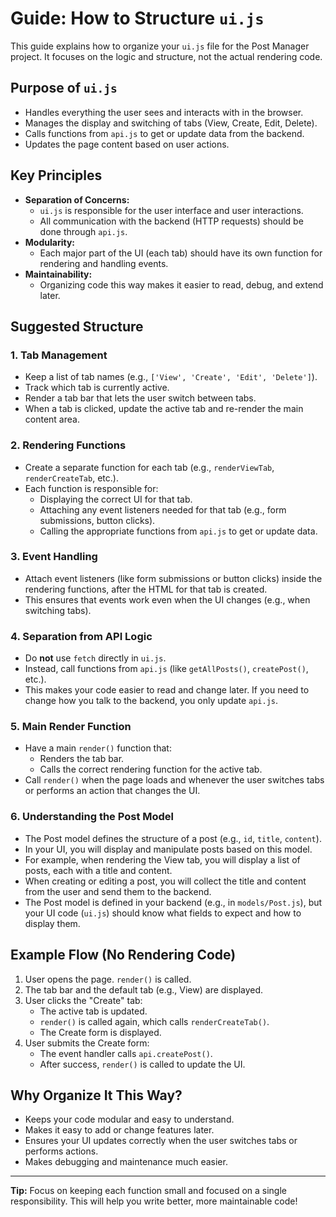 # Guide: How to Structure `ui.js`

This guide explains how to organize your `ui.js` file for the Post Manager project. It focuses on the logic and structure, not the actual rendering code.

## Purpose of `ui.js`
- Handles everything the user sees and interacts with in the browser.
- Manages the display and switching of tabs (View, Create, Edit, Delete).
- Calls functions from `api.js` to get or update data from the backend.
- Updates the page content based on user actions.

## Key Principles
- **Separation of Concerns:**
  - `ui.js` is responsible for the user interface and user interactions.
  - All communication with the backend (HTTP requests) should be done through `api.js`.
- **Modularity:**
  - Each major part of the UI (each tab) should have its own function for rendering and handling events.
- **Maintainability:**
  - Organizing code this way makes it easier to read, debug, and extend later.

## Suggested Structure

### 1. Tab Management
- Keep a list of tab names (e.g., `['View', 'Create', 'Edit', 'Delete']`).
- Track which tab is currently active.
- Render a tab bar that lets the user switch between tabs.
- When a tab is clicked, update the active tab and re-render the main content area.

### 2. Rendering Functions
- Create a separate function for each tab (e.g., `renderViewTab`, `renderCreateTab`, etc.).
- Each function is responsible for:
  - Displaying the correct UI for that tab.
  - Attaching any event listeners needed for that tab (e.g., form submissions, button clicks).
  - Calling the appropriate functions from `api.js` to get or update data.

### 3. Event Handling
- Attach event listeners (like form submissions or button clicks) inside the rendering functions, after the HTML for that tab is created.
- This ensures that events work even when the UI changes (e.g., when switching tabs).

### 4. Separation from API Logic
- Do **not** use `fetch` directly in `ui.js`.
- Instead, call functions from `api.js` (like `getAllPosts()`, `createPost()`, etc.).
- This makes your code easier to read and change later. If you need to change how you talk to the backend, you only update `api.js`.

### 5. Main Render Function
- Have a main `render()` function that:
  - Renders the tab bar.
  - Calls the correct rendering function for the active tab.
- Call `render()` when the page loads and whenever the user switches tabs or performs an action that changes the UI.

### 6. Understanding the Post Model
- The Post model defines the structure of a post (e.g., `id`, `title`, `content`).
- In your UI, you will display and manipulate posts based on this model.
- For example, when rendering the View tab, you will display a list of posts, each with a title and content.
- When creating or editing a post, you will collect the title and content from the user and send them to the backend.
- The Post model is defined in your backend (e.g., in `models/Post.js`), but your UI code (`ui.js`) should know what fields to expect and how to display them.

## Example Flow (No Rendering Code)
1. User opens the page. `render()` is called.
2. The tab bar and the default tab (e.g., View) are displayed.
3. User clicks the "Create" tab:
   - The active tab is updated.
   - `render()` is called again, which calls `renderCreateTab()`.
   - The Create form is displayed.
4. User submits the Create form:
   - The event handler calls `api.createPost()`.
   - After success, `render()` is called to update the UI.

## Why Organize It This Way?
- Keeps your code modular and easy to understand.
- Makes it easy to add or change features later.
- Ensures your UI updates correctly when the user switches tabs or performs actions.
- Makes debugging and maintenance much easier.

---
**Tip:** Focus on keeping each function small and focused on a single responsibility. This will help you write better, more maintainable code! 
